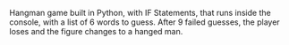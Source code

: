 Hangman game built in Python, with IF Statements, that runs inside the console, with a list of 6 words to guess. After 9 failed guesses, the player loses and the figure changes to a hanged man.